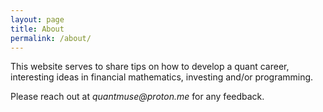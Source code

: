 ```yaml
---
layout: page
title: About
permalink: /about/
---
```


This website serves to share tips on how to develop a quant career, interesting ideas in financial mathematics, investing and/or programming. 

Please reach out at _quantmuse@proton.me_ for any feedback. 

